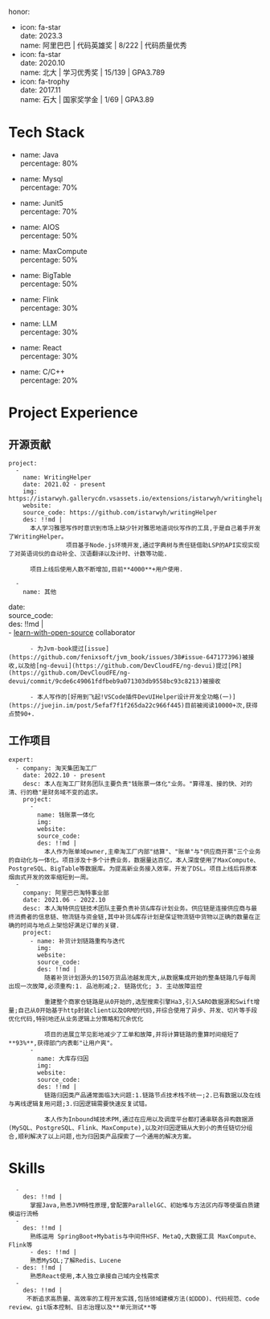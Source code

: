 honor:  
  - icon: fa-star  
    date: 2023.3  
    name: 阿里巴巴 | 代码英雄奖 | 8/222 | 代码质量优秀  
  -   
    icon: fa-star  
    date: 2020.10  
    name: 北大 | 学习优秀奖 | 15/139 | GPA3.789  
  -   
    icon: fa-trophy  
    date: 2017.11  
    name: 石大 | 国家奖学金 | 1/69 | GPA3.89  
  
# Tech Stack
  -  
    name: Java  
    percentage: 80%  
  -   
    name: Mysql  
    percentage: 70%  
  
  - name: Junit5  
    percentage: 70%  
  
  - name: AIOS  
    percentage: 50%  
  
  - name: MaxCompute  
    percentage: 50%  
  
  - name: BigTable  
    percentage: 50%  
  
  - name: Flink  
    percentage: 30%  
  -  
    name: LLM  
    percentage: 30%  
  -  
    name: React  
    percentage: 30%  
  -  
    name: C/C++  
    percentage: 20%  
# Project Experience
## 开源贡献  
    project:  
      -  
        name: WritingHelper  
        date: 2021.02 - present  
        img: https://istarwyh.gallerycdn.vsassets.io/extensions/istarwyh/writinghelper/0.1.8/1636288775600/Microsoft.VisualStudio.Services.Icons.Default  
        website:  
        source_code: https://github.com/istarwyh/writingHelper  
        des: !!md |  
          本人学习雅思写作时意识到市场上缺少针对雅思地道词伙写作的工具,于是自己着手开发了WritingHelper。  
                    项目基于Node.js环境开发,通过字典树与责任链借助LSP的API实现实现了对英语词伙的自动补全、汉语翻译以及计时、计数等功能.  
            
          项目上线后使用人数不断增加,目前**4000**+用户使用.  
  
      -   
        name: 其他    
date:   
        source_code:   
        des: !!md |   
          - [learn-with-open-source](https://github.com/zhuangbiaowei/learn-with-open-source.git) collaborator  
            
          - 为Jvm-book提过[issue](https://github.com/fenixsoft/jvm_book/issues/38#issue-647177396)被接收,以及给[ng-devui](https://github.com/DevCloudFE/ng-devui)提过[PR](https://github.com/DevCloudFE/ng-devui/commit/9cde6c49061fdfbeb9a071303db9558bc93c8213)被接收  
  
          - 本人写作的[好用到飞起!VSCode插件DevUIHelper设计开发全功略(一)](https://juejin.im/post/5efaf7f1f265da22c966f445)目前被阅读10000+次,获得点赞90+.  
  
  
 ## 工作项目  
    expert:  
      - company: 淘天集团淘工厂  
        date: 2022.10 - present  
        desc: 本人在淘工厂财务团队主要负责"钱账票一体化"业务。"算得准、接的快、对的清、行的稳"是财务域不变的追求。  
        project:  
          -  
            name: 钱账票一体化  
            img:  
            website:  
            source_code:  
            des: !!md |  
              本人作为账单域owner,主牵淘工厂内部"结算"、"账单"与"供应商开票"三个业务的自动化与一体化。项目涉及十多个计费业务，数据量达百亿，本人深度使用了MaxCompute、PostgreSQL、BigTable等数据库。为提高新业务接入效率，开发了DSL。项目上线后将原本烟囱式开发的效率缩短到一周。  
      -   
        company: 阿里巴巴淘特事业部  
        date: 2021.06 - 2022.10  
        desc: 本人淘特供应链技术团队主要负责补货&库存计划业务。供应链是连接供应商与最终消费者的信息链、物流链与资金链,其中补货&库存计划是保证物流链中货物以正确的数量在正确的时间与地点上架恰好满足订单的关键.  
        project:  
          - name: 补货计划链路重构与迭代  
            img:  
            website:  
            source_code:  
            des: !!md |  
              随着补货计划源头的150万货品池越发庞大,从数据集成开始的整条链路几乎每周出现一次故障,必须重构:1. 品池削减;2. 链路优化; 3. 主动故障监控  
  
              重建整个商家仓链路是从0开始的,选型搜索引擎Ha3,引入SARO数据源和Swift增量;自己从0开始基于http封装client以及ORM的代码,并综合使用了异步、并发、切片等手段优化代码,特别地还从业务逻辑上分策略和冗余优化  
  
              项目的进展立竿见影地减少了工单和故障,并将计算链路的重算时间缩短了**93%**,获得部门内表彰"让用户爽"。  
          -  
            name: 大库存归因  
            img:  
            website:   
            source_code:  
            des: !!md |  
              链路归因类产品通常面临3大问题:1.链路节点技术栈不统一;2.已有数据以及在线与离线逻辑复用问题;3.归因逻辑需要快速反复试错。  
  
              本人作为Inbound域技术PM,通过在应用以及调度平台都打通串联各异构数据源(MySQL、PostgreSQL、Flink、MaxCompute),以及对归因逻辑从大到小的责任链切分组合,顺利解决了以上问题,也为归因类产品探索了一个通用的解决方案。  
  
  
# Skills
      -  
        des: !!md |  
          掌握Java,熟悉JVM特性原理,曾配置ParallelGC、初始堆与方法区内存等使蛋白质建模运行流畅  
      -  
        des: !!md |  
          熟练运用 SpringBoot+Mybatis与中间件HSF、MetaQ,大数据工具 MaxCompute、Flink等  
          - des: !!md |  
          熟悉MySQL;了解Redis、Lucene  
      - des: !!md |  
          熟悉React使用,本人独立承接自己域内全栈需求  
      -  
        des: !!md |  
         不断追求高质量、高效率的工程开发实践,包括领域建模方法(如DDD)、代码规范、code review、git版本控制、日志治理以及**单元测试**等
